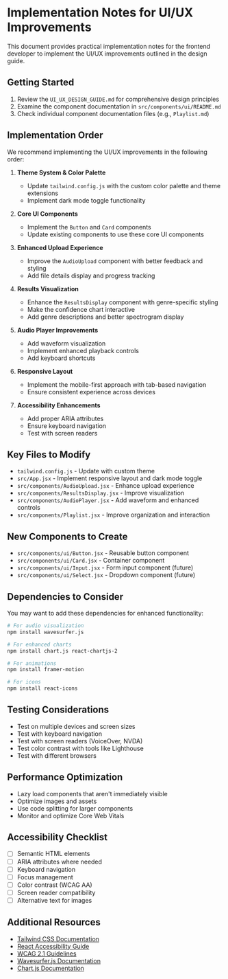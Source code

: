 # Implementation Notes for UI/UX Improvements

This document provides practical implementation notes for the frontend developer to implement the UI/UX improvements outlined in the design guide.

## Getting Started

1. Review the `UI_UX_DESIGN_GUIDE.md` for comprehensive design principles
2. Examine the component documentation in `src/components/ui/README.md`
3. Check individual component documentation files (e.g., `Playlist.md`)

## Implementation Order

We recommend implementing the UI/UX improvements in the following order:

1. **Theme System & Color Palette**
   - Update `tailwind.config.js` with the custom color palette and theme extensions
   - Implement dark mode toggle functionality

2. **Core UI Components**
   - Implement the `Button` and `Card` components
   - Update existing components to use these core UI components

3. **Enhanced Upload Experience**
   - Improve the `AudioUpload` component with better feedback and styling
   - Add file details display and progress tracking

4. **Results Visualization**
   - Enhance the `ResultsDisplay` component with genre-specific styling
   - Make the confidence chart interactive
   - Add genre descriptions and better spectrogram display

5. **Audio Player Improvements**
   - Add waveform visualization
   - Implement enhanced playback controls
   - Add keyboard shortcuts

6. **Responsive Layout**
   - Implement the mobile-first approach with tab-based navigation
   - Ensure consistent experience across devices

7. **Accessibility Enhancements**
   - Add proper ARIA attributes
   - Ensure keyboard navigation
   - Test with screen readers

## Key Files to Modify

- `tailwind.config.js` - Update with custom theme
- `src/App.jsx` - Implement responsive layout and dark mode toggle
- `src/components/AudioUpload.jsx` - Enhance upload experience
- `src/components/ResultsDisplay.jsx` - Improve visualization
- `src/components/AudioPlayer.jsx` - Add waveform and enhanced controls
- `src/components/Playlist.jsx` - Improve organization and interaction

## New Components to Create

- `src/components/ui/Button.jsx` - Reusable button component
- `src/components/ui/Card.jsx` - Container component
- `src/components/ui/Input.jsx` - Form input component (future)
- `src/components/ui/Select.jsx` - Dropdown component (future)

## Dependencies to Consider

You may want to add these dependencies for enhanced functionality:

```bash
# For audio visualization
npm install wavesurfer.js

# For enhanced charts
npm install chart.js react-chartjs-2

# For animations
npm install framer-motion

# For icons
npm install react-icons
```

## Testing Considerations

- Test on multiple devices and screen sizes
- Test with keyboard navigation
- Test with screen readers (VoiceOver, NVDA)
- Test color contrast with tools like Lighthouse
- Test with different browsers

## Performance Optimization

- Lazy load components that aren't immediately visible
- Optimize images and assets
- Use code splitting for larger components
- Monitor and optimize Core Web Vitals

## Accessibility Checklist

- [ ] Semantic HTML elements
- [ ] ARIA attributes where needed
- [ ] Keyboard navigation
- [ ] Focus management
- [ ] Color contrast (WCAG AA)
- [ ] Screen reader compatibility
- [ ] Alternative text for images

## Additional Resources

- [Tailwind CSS Documentation](https://tailwindcss.com/docs)
- [React Accessibility Guide](https://reactjs.org/docs/accessibility.html)
- [WCAG 2.1 Guidelines](https://www.w3.org/TR/WCAG21/)
- [Wavesurfer.js Documentation](https://wavesurfer-js.org/docs/)
- [Chart.js Documentation](https://www.chartjs.org/docs/latest/)
